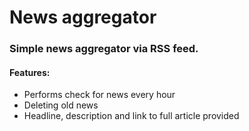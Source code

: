 # News aggregator

### Simple news aggregator via RSS feed.

#### Features:
- Performs check for news every hour
- Deleting old news
- Headline, description and link to full article provided



